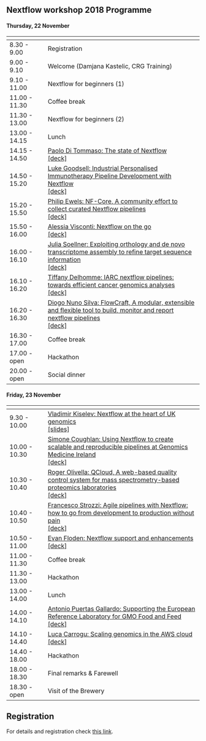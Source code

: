 ## Nextflow workshop 2018 Programme

#### Thursday, 22 November

|<img width=150/>|                            |
|------------- |----------------------------|
| 8.30 - 9.00  | Registration              |
| 9.00 - 9.10  | Welcome (Damjana Kastelic, CRG Training)              |
| 9.10 - 11.00 | Nextflow for beginners (1) |
| 11.00 - 11.30 | Coffee break              |
| 11.30 - 13.00 | Nextflow for beginners (2)|
| 13.00 - 14.15 | Lunch                     |
| 14.15 - 14.50 | [Paolo Di Tommaso: The state of Nextflow](https://www.nextflow.io/nfhack/2018/paolo.html)<br>[[deck]](https://speakerdeck.com/pditommaso/the-state-of-nextflow) | 
| 14.50 - 15.20 | [Luke Goodsell: Industrial Personalised Immunotherapy Pipeline Development with Nextflow](https://www.nextflow.io/nfhack/2018/luke-goodsell.html)<br>[[deck]](https://www.nextflow.io/misc/nfhack18/luke.pdf) | 
| 15.20 - 15.50 | [Philip Ewels: NF-Core, A community effort to collect curated Nextflow pipelines](https://www.nextflow.io/nfhack/2018/phil.html)<br>[[deck]](https://www.nextflow.io/misc/nfhack18/phil.pdf) |
| 15.50 - 16.00 | [Alessia Visconti: Nextflow on the go](https://www.nextflow.io/nfhack/2018/alessia.html)<br>[[deck]](https://github.com/alesssia/talks/blob/master/NextflowWorkshop18/ViscontiNextflow18.pdf) |
| 16.00 - 16.10 | [Julia Soellner: Exploiting orthology and de novo transcriptome assembly to refine target sequence information](https://www.nextflow.io/nfhack/2018/julia.html)<br>[[deck]](https://www.nextflow.io/misc/nfhack18/julia.pdf) | 
| 16.10 - 16.20 | [Tiffany Delhomme: IARC nextflow pipelines: towards efficient cancer genomics analyses](https://www.nextflow.io/nfhack/2018/tiffany.html)<br>[[deck]](https://www.nextflow.io/misc/nfhack18/tiffany.pdf) | 
| 16.20 - 16.30 | [Diogo Nuno Silva: FlowCraft, A modular, extensible and flexible tool to build, monitor and report nextflow pipelines](https://www.nextflow.io/nfhack/2018/diogo.html)<br>[[deck]](https://slides.com/diogosilva-1/nextflow-workshop-2018#/) | 
| 16.30 - 17.00 | Coffee break              |
| 17.00 - open  | Hackathon                 |
| 20.00 - open  | Social dinner             |

#### Friday, 23 November

|<img width=150/>|                            |
|---------------|---------------------------|
| 9.30 - 10.00  | [Vladimir Kiselev: Nextflow at the heart of UK genomics](https://www.nextflow.io/nfhack/2018/vladimir-kiselev.html)<br>[[slides]](https://speakerdeck.com/wikiselev/nextflow-at-the-heart-of-uk-genomics) |
| 10.00 - 10.30 | [Simone Coughlan: Using Nextflow to create scalable and reproducible pipelines at Genomics Medicine Ireland](https://www.nextflow.io/nfhack/2018/simone.html)<br>[[deck]](https://www.nextflow.io/misc/nfhack18/simone.pdf) | 
| 10.30 - 10.40 | [Roger Olivella: QCloud, A web-based quality control system for mass spectrometry-based proteomics laboratories](https://www.nextflow.io/nfhack/2018/roger.html)<br>[[deck]](https://www.nextflow.io/misc/nfhack18/roger.pdf) |
| 10.40 - 10.50 | [Francesco Strozzi: Agile pipelines with Nextflow: how to go from development to production without pain](https://www.nextflow.io/nfhack/2018/francesco.html)<br>[[deck]](https://www.nextflow.io/misc/nfhack18/francesco.pdf) |
| 10.50 - 11.00 | [Evan Floden: Nextflow support and enhancements](https://www.nextflow.io/nfhack/2018/evan.html)<br>[[deck]](https://www.nextflow.io/misc/nfhack18/evan.pdf) |
| 11.00 - 11.30 | Coffee break              |
| 11.30 - 13.00 | Hackathon                 |
| 13.00 - 14.00 | Lunch                     |
| 14.00 - 14.10 | [Antonio Puertas Gallardo: Supporting the European Reference Laboratory for GMO Food and Feed](https://www.nextflow.io/nfhack/2018/antonio.html)<br>[[deck]](https://www.nextflow.io/misc/nfhack18/antonio.pdf)  |
| 14.10 - 14.40 | [Luca Carrogu: Scaling genomics in the AWS cloud](https://www.nextflow.io/nfhack/2018/luca.html)<br>[[deck]](https://www.nextflow.io/misc/nfhack18/luca.pdf) | 
| 14.40 - 18.00 | Hackathon                 |
| 18.00 - 18.30 | Final remarks & Farewell  |
| 18.30 - open  | Visit of the Brewery      |

## Registration 

For details and registration check [this link](http://www.crg.eu/en/event/coursescrg-nextflow-reproducible-silico-genomics-0).




